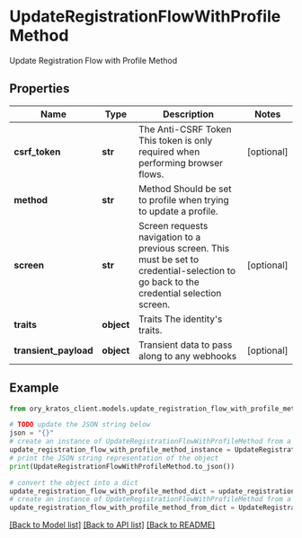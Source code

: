 # UpdateRegistrationFlowWithProfileMethod

Update Registration Flow with Profile Method

## Properties

Name | Type | Description | Notes
------------ | ------------- | ------------- | -------------
**csrf_token** | **str** | The Anti-CSRF Token  This token is only required when performing browser flows. | [optional] 
**method** | **str** | Method  Should be set to profile when trying to update a profile. | 
**screen** | **str** | Screen requests navigation to a previous screen.  This must be set to credential-selection to go back to the credential selection screen. | [optional] 
**traits** | **object** | Traits  The identity&#39;s traits. | 
**transient_payload** | **object** | Transient data to pass along to any webhooks | [optional] 

## Example

```python
from ory_kratos_client.models.update_registration_flow_with_profile_method import UpdateRegistrationFlowWithProfileMethod

# TODO update the JSON string below
json = "{}"
# create an instance of UpdateRegistrationFlowWithProfileMethod from a JSON string
update_registration_flow_with_profile_method_instance = UpdateRegistrationFlowWithProfileMethod.from_json(json)
# print the JSON string representation of the object
print(UpdateRegistrationFlowWithProfileMethod.to_json())

# convert the object into a dict
update_registration_flow_with_profile_method_dict = update_registration_flow_with_profile_method_instance.to_dict()
# create an instance of UpdateRegistrationFlowWithProfileMethod from a dict
update_registration_flow_with_profile_method_from_dict = UpdateRegistrationFlowWithProfileMethod.from_dict(update_registration_flow_with_profile_method_dict)
```
[[Back to Model list]](../README.md#documentation-for-models) [[Back to API list]](../README.md#documentation-for-api-endpoints) [[Back to README]](../README.md)


